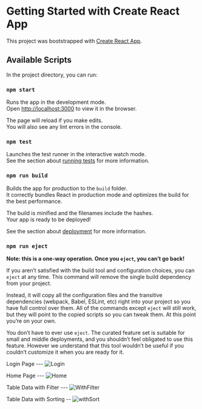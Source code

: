 # Getting Started with Create React App

This project was bootstrapped with [Create React App](https://github.com/facebook/create-react-app).

## Available Scripts

In the project directory, you can run:

### `npm start`

Runs the app in the development mode.\
Open [http://localhost:3000](http://localhost:3000) to view it in the browser.

The page will reload if you make edits.\
You will also see any lint errors in the console.

### `npm test`

Launches the test runner in the interactive watch mode.\
See the section about [running tests](https://facebook.github.io/create-react-app/docs/running-tests) for more information.

### `npm run build`

Builds the app for production to the `build` folder.\
It correctly bundles React in production mode and optimizes the build for the best performance.

The build is minified and the filenames include the hashes.\
Your app is ready to be deployed!

See the section about [deployment](https://facebook.github.io/create-react-app/docs/deployment) for more information.

### `npm run eject`

**Note: this is a one-way operation. Once you `eject`, you can’t go back!**

If you aren’t satisfied with the build tool and configuration choices, you can `eject` at any time. This command will remove the single build dependency from your project.

Instead, it will copy all the configuration files and the transitive dependencies (webpack, Babel, ESLint, etc) right into your project so you have full control over them. All of the commands except `eject` will still work, but they will point to the copied scripts so you can tweak them. At this point you’re on your own.

You don’t have to ever use `eject`. The curated feature set is suitable for small and middle deployments, and you shouldn’t feel obligated to use this feature. However we understand that this tool wouldn’t be useful if you couldn’t customize it when you are ready for it.

Login Page ---
 ![Login](https://github.com/arjunsingh101/afs-assignment/assets/88571166/58515489-db3e-459c-b701-fb5c6585c129)
 
Home Page ---
![Home](https://github.com/arjunsingh101/afs-assignment/assets/88571166/032858c0-be4a-4e42-ada5-07f5466060fd)

Table Data with Filter ---
![WithFilter](https://github.com/arjunsingh101/afs-assignment/assets/88571166/00abecd9-5eaf-440c-bc22-1fe31e42e0b8)

Table Data with Sorting --
![withSort](https://github.com/arjunsingh101/afs-assignment/assets/88571166/9caa88b8-aba4-4636-9b6d-ff2f2cc8270d)







